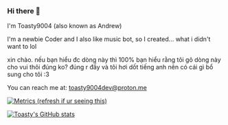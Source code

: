 ### Hi there 👋

I'm Toasty9004 (also known as Andrew)

I'm a newbie Coder and I also like music bot, so I created... what i didn't want to lol

xin chào. nếu bạn hiểu đc dòng này thì 100% bạn hiểu rằng tôi gõ dòng này cho vui thôi đúng ko? đúng r đấy và tôi hơi dốt tiếng anh nên có cái gì bổ sung cho tôi :3

You can reach me at: toasty9004dev@proton.me

[![Metrics (refresh if ur seeing this)](https://metrics.lecoq.io/Toasty9004Dev?template=classic&config.timezone=Asia%2FBangkok)](https://github.com/Toasty9004Dev)

[![Toasty's GitHub stats](https://github-readme-stats.vercel.app/api?username=Toasty9004Dev&show_icons=true&theme=cobalt)](https://github.com/Toasty9004Dev)
